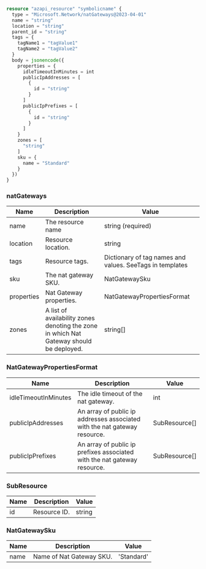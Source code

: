 ```terraform
resource "azapi_resource" "symbolicname" {
  type = "Microsoft.Network/natGateways@2023-04-01"
  name = "string"
  location = "string"
  parent_id = "string"
  tags = {
    tagName1 = "tagValue1"
    tagName2 = "tagValue2"
  }
  body = jsonencode({
    properties = {
      idleTimeoutInMinutes = int
      publicIpAddresses = [
        {
          id = "string"
        }
      ]
      publicIpPrefixes = [
        {
          id = "string"
        }
      ]
    }
    zones = [
      "string"
    ]
    sku = {
      name = "Standard"
    }
  })
}

```

### natGateways

| Name | Description | Value |
|-|-|-|
| name | The resource name | string (required) |
| location | Resource location. | string |
| tags | Resource tags. | Dictionary of tag names and values. SeeTags in templates |
| sku | The nat gateway SKU. | NatGatewaySku |
| properties | Nat Gateway properties. | NatGatewayPropertiesFormat |
| zones | A list of availability zones denoting the zone in which Nat Gateway should be deployed. | string[] |


### NatGatewayPropertiesFormat

| Name | Description | Value |
|-|-|-|
| idleTimeoutInMinutes | The idle timeout of the nat gateway. | int |
| publicIpAddresses | An array of public ip addresses associated with the nat gateway resource. | SubResource[] |
| publicIpPrefixes | An array of public ip prefixes associated with the nat gateway resource. | SubResource[] |


### SubResource

| Name | Description | Value |
|-|-|-|
| id | Resource ID. | string |


### NatGatewaySku

| Name | Description | Value |
|-|-|-|
| name | Name of Nat Gateway SKU. | 'Standard' |


